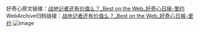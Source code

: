 好奇心原文链接：[战地记者还有价值么？_Best on the Web_好奇心日报-里约](https://www.qdaily.com/articles/2134.html)
WebArchive归档链接：[战地记者还有价值么？_Best on the Web_好奇心日报-里约](http://web.archive.org/web/20190623150912/https://www.qdaily.com/articles/2134.html)
![image](http://ww3.sinaimg.cn/large/007d5XDply1g3vbwkj1prj30u02bt7mp)